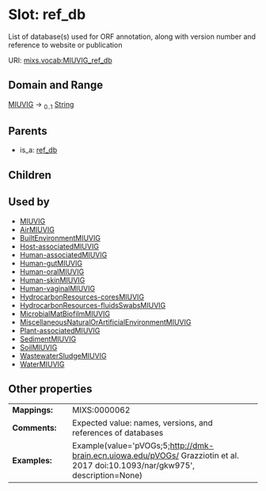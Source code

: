 
# Slot: ref_db


List of database(s) used for ORF annotation, along with version number and reference to website or publication

URI: [mixs.vocab:MIUVIG_ref_db](https://w3id.org/mixs/vocab/MIUVIG_ref_db)


## Domain and Range

[MIUVIG](MIUVIG.md) &#8594;  <sub>0..1</sub> [String](types/String.md)

## Parents

 *  is_a: [ref_db](ref_db.md)

## Children


## Used by

 * [MIUVIG](MIUVIG.md)
 * [AirMIUVIG](AirMIUVIG.md)
 * [BuiltEnvironmentMIUVIG](BuiltEnvironmentMIUVIG.md)
 * [Host-associatedMIUVIG](Host-associatedMIUVIG.md)
 * [Human-associatedMIUVIG](Human-associatedMIUVIG.md)
 * [Human-gutMIUVIG](Human-gutMIUVIG.md)
 * [Human-oralMIUVIG](Human-oralMIUVIG.md)
 * [Human-skinMIUVIG](Human-skinMIUVIG.md)
 * [Human-vaginalMIUVIG](Human-vaginalMIUVIG.md)
 * [HydrocarbonResources-coresMIUVIG](HydrocarbonResources-coresMIUVIG.md)
 * [HydrocarbonResources-fluidsSwabsMIUVIG](HydrocarbonResources-fluidsSwabsMIUVIG.md)
 * [MicrobialMatBiofilmMIUVIG](MicrobialMatBiofilmMIUVIG.md)
 * [MiscellaneousNaturalOrArtificialEnvironmentMIUVIG](MiscellaneousNaturalOrArtificialEnvironmentMIUVIG.md)
 * [Plant-associatedMIUVIG](Plant-associatedMIUVIG.md)
 * [SedimentMIUVIG](SedimentMIUVIG.md)
 * [SoilMIUVIG](SoilMIUVIG.md)
 * [WastewaterSludgeMIUVIG](WastewaterSludgeMIUVIG.md)
 * [WaterMIUVIG](WaterMIUVIG.md)

## Other properties

|  |  |  |
| --- | --- | --- |
| **Mappings:** | | MIXS:0000062 |
| **Comments:** | | Expected value: names, versions, and references of databases |
| **Examples:** | | Example(value='pVOGs;5;http://dmk-brain.ecn.uiowa.edu/pVOGs/ Grazziotin et al. 2017 doi:10.1093/nar/gkw975', description=None) |

